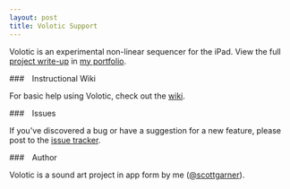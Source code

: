 ```yaml
---
layout: post
title: Volotic Support
---
```


Volotic is an experimental non-linear sequencer for the iPad. View the full [project write-up](http://www.scottmadethis.net/interactive/volotic/) in [my portfolio](http://www.scottmadethis.net/).

###<i class="fa fa-question-circle"></i>&emsp;Instructional Wiki

For basic help using Volotic, check out the [wiki](http://github.com/scottgarner/Volotic/wiki).

###<i class="fa fa-exclamation-triangle"></i>&emsp;Issues

If you've discovered a bug or have a suggestion for a new feature, please post to the [issue tracker](http://github.com/scottgarner/Volotic/issues).

###<i class="fa fa-user"></i>&emsp;Author

Volotic is a sound art project in app form by me ([@scottgarner](https://github.com/scottgarner)).
